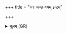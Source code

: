 +++
title = "०९ अच्छ वयम् इन्द्रम्"

+++
<details><summary>मूलम् (GR)</summary>

अच्छ वयम् इन्द्रं यशसं यशोभिर्  
यशस्विनो हविषैना विधेम ।  
स नो दधद् राष्ट्रम् इन्द्रजूतं  
तस्य त्रात्रे अधिवाके स्याम ॥
</details>